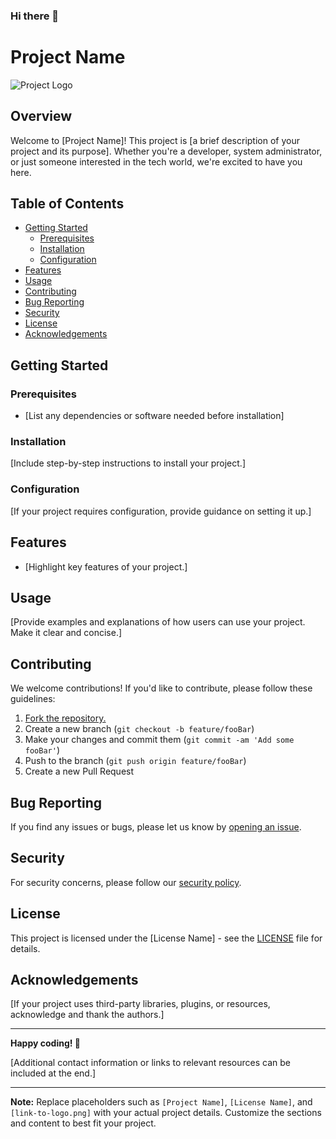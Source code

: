 ### Hi there 👋

<!--
**mansistic-0n3/mansistic-0n3** is a ✨ _special_ ✨ repository because its `README.md` (this file) appears on your GitHub profile.

Here are some ideas to get you started:

- 🔭 I’m currently working on ...
- 🌱 I’m currently learning ...
- 👯 I’m looking to collaborate on ...
- 🤔 I’m looking for help with ...
- 💬 Ask me about ...
- 📫 How to reach me: ...
- 😄 Pronouns: ...
- ⚡ Fun fact: ...

[![Top Langs](https://github-readme-stats.vercel.app/api/top-langs/?username=mansistic-0n3&layout=donut)
[![GitHub Streak](https://github-readme-streak-stats.herokuapp.com?user=mansistic-0n3&theme=highcontrast)](https://git.io/streak-stats)
-->
# Project Name

![Project Logo](link-to-logo.png)

## Overview

Welcome to [Project Name]! This project is [a brief description of your project and its purpose]. Whether you're a developer, system administrator, or just someone interested in the tech world, we're excited to have you here.

## Table of Contents

- [Getting Started](#getting-started)
  - [Prerequisites](#prerequisites)
  - [Installation](#installation)
  - [Configuration](#configuration)
- [Features](#features)
- [Usage](#usage)
- [Contributing](#contributing)
- [Bug Reporting](#bug-reporting)
- [Security](#security)
- [License](#license)
- [Acknowledgements](#acknowledgements)

## Getting Started

### Prerequisites

- [List any dependencies or software needed before installation]

### Installation

[Include step-by-step instructions to install your project.]

### Configuration

[If your project requires configuration, provide guidance on setting it up.]

## Features

- [Highlight key features of your project.]

## Usage

[Provide examples and explanations of how users can use your project. Make it clear and concise.]

## Contributing

We welcome contributions! If you'd like to contribute, please follow these guidelines:

1. [Fork the repository.](https://github.com/your-username/your-repo/fork)
2. Create a new branch (`git checkout -b feature/fooBar`)
3. Make your changes and commit them (`git commit -am 'Add some fooBar'`)
4. Push to the branch (`git push origin feature/fooBar`)
5. Create a new Pull Request

## Bug Reporting

If you find any issues or bugs, please let us know by [opening an issue](link-to-issues).

## Security

For security concerns, please follow our [security policy](link-to-security-policy).

## License

This project is licensed under the [License Name] - see the [LICENSE](LICENSE) file for details.

## Acknowledgements

[If your project uses third-party libraries, plugins, or resources, acknowledge and thank the authors.]

---

**Happy coding! 🚀**

[Additional contact information or links to relevant resources can be included at the end.]

---

**Note:** Replace placeholders such as `[Project Name]`, `[License Name]`, and `[link-to-logo.png]` with your actual project details. Customize the sections and content to best fit your project.
